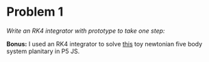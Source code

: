 # Problem 1

*Write an RK4 integrator with prototype to take one step:*

**Bonus:** I used an RK4 integrator to solve [this](https://editor.p5js.org/dcxSt/sketches/VyBm8dgZ_) toy newtonian five body system planitary in P5 JS. 

